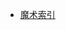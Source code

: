- [魔术索引](https://leetcode-cn.com/problems/magic-index-lcci/solution/mo-zhu-suo-yin-by-leetcode-solution/)

